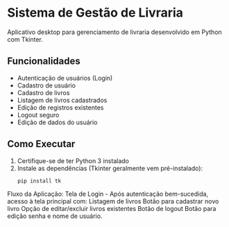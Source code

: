 # Sistema de Gestão de Livraria

Aplicativo desktop para gerenciamento de livraria desenvolvido em Python com Tkinter.

## Funcionalidades

- Autenticação de usuários (Login)
- Cadastro de usuário
- Cadastro de livros
- Listagem de livros cadastrados
- Edição de registros existentes
- Logout seguro
- Edição de dados do usuário

## Como Executar

1. Certifique-se de ter Python 3 instalado
2. Instale as dependências (Tkinter geralmente vem pré-instalado):
   ```bash
   pip install tk

Fluxo da Aplicação:
    Tela de Login - Após autenticação bem-sucedida, acesso à tela principal com:
    Listagem de livros
    Botão para cadastrar novo livro
    Opção de editar/excluir livros existentes
    Botão de logout
    Botão para edição senha e nome de usuário.

